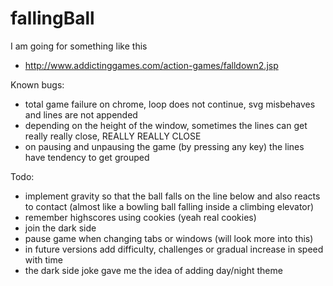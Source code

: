 # fallingBall


I am going for something like this
* http://www.addictinggames.com/action-games/falldown2.jsp

Known bugs:
* total game failure on chrome, loop does not continue, svg misbehaves and lines are not appended
* depending on the height of the window, sometimes the lines can get really really close, REALLY REALLY CLOSE
* on pausing and unpausing the game (by pressing any key) the lines have tendency to get grouped

Todo:
* implement gravity so that the ball falls on the line below and also reacts to contact (almost like a bowling ball falling inside a climbing elevator)
* remember highscores using cookies (yeah real cookies)
* join the dark side
* pause game when changing tabs or windows (will look more into this)
* in future versions add difficulty, challenges or gradual increase in speed with time
* the dark side joke gave me the idea of adding day/night theme
